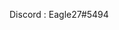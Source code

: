 Discord : Eagle27#5494

<!---
salmund/salmund is a ✨ special ✨ repository because its `README.md` (this file) appears on your GitHub profile.
You can click the Preview link to take a look at your changes.
--->
